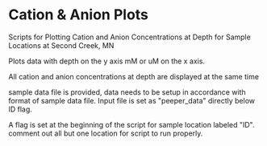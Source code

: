 # Cation & Anion Plots
Scripts for Plotting Cation and Anion Concentrations at Depth for Sample Locations at
Second Creek, MN

Plots data with depth on the y axis mM or uM on the x axis.

All cation and anion concentrations at depth are displayed at the same time

sample data file is provided, data needs to be setup in accordance with
format of sample data file. Input file is set as "peeper_data" directly below
ID flag.

A flag is set at the beginning of the script for sample location labeled "ID". 
comment out all but one location for script to run properly.
